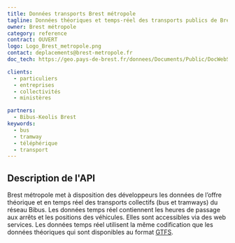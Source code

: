```yaml
---
title: Données transports Brest métropole
tagline: Données théoriques et temps-réel des transports publics de Brest métropole
owner: Brest métropole
category: reference
contract: OUVERT
logo: Logo_Brest_metropole.png
contact: deplacements@brest-metropole.fr
doc_tech: https://geo.pays-de-brest.fr/donnees/Documents/Public/DocWebServicesTransport.pdf

clients:
  - particuliers
  - entreprises
  - collectivités
  - ministères

partners:
  - Bibus-Keolis Brest
keywords:
  - bus
  - tramway
  - téléphérique
  - transport
---
```


## Description de l'API

Brest métropole met à disposition des développeurs les données de l’offre théorique et en temps réel des transports collectifs (bus et tramways) du réseau Bibus.
Les données temps réel contiennent les heures de passage aux arrêts et les positions des véhicules. Elles sont accessibles via des web services.
Les données temps réel utilisent la même codification que les données théoriques qui sont disponibles au format [GTFS](https://fr.wikipedia.org/wiki/General_Transit_Feed_Specification).
